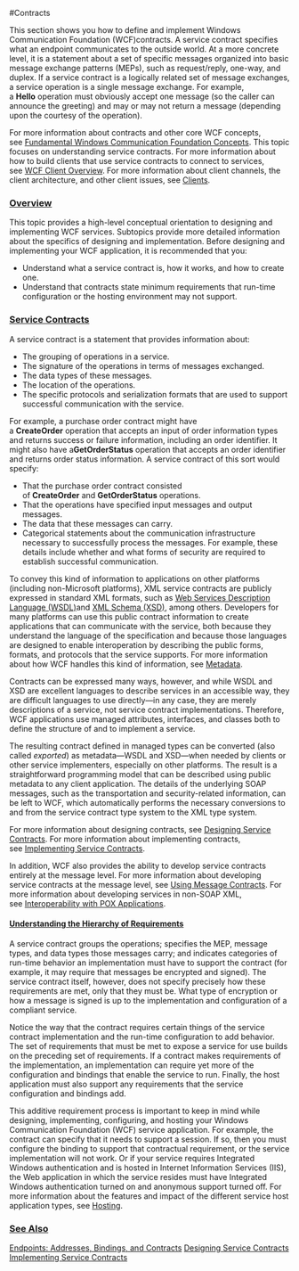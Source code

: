 #Contracts

This section shows you how to define and implement Windows Communication Foundation (WCF)contracts. A service contract specifies what an endpoint communicates to the outside world. At a more concrete level, it is a statement about a set of specific messages organized into basic message exchange patterns (MEPs), such as request/reply, one-way, and duplex. If a service contract is a logically related set of message exchanges, a service operation is a single message exchange. For example, a **Hello** operation must obviously accept one message (so the caller can announce the greeting) and may or may not return a message (depending upon the courtesy of the operation).

For more information about contracts and other core WCF concepts, see [Fundamental Windows Communication Foundation Concepts](https://msdn.microsoft.com/en-us/library/ms731079(v=vs.110).aspx). This topic focuses on understanding service contracts. For more information about how to build clients that use service contracts to connect to services, see [WCF Client Overview](https://msdn.microsoft.com/en-us/library/ms735103(v=vs.110).aspx). For more information about client channels, the client architecture, and other client issues, see [Clients](https://msdn.microsoft.com/en-us/library/ms734653(v=vs.110).aspx).

### [Overview]()

This topic provides a high-level conceptual orientation to designing and implementing WCF services. Subtopics provide more detailed information about the specifics of designing and implementation. Before designing and implementing your WCF application, it is recommended that you:

- Understand what a service contract is, how it works, and how to create one. 
- Understand that contracts state minimum requirements that run-time configuration or the hosting environment may not support. 

### [Service Contracts]()

A service contract is a statement that provides information about:

- The grouping of operations in a service. 
- The signature of the operations in terms of messages exchanged. 
- The data types of these messages. 
- The location of the operations. 
- The specific protocols and serialization formats that are used to support successful communication with the service. 

For example, a purchase order contract might have a **CreateOrder** operation that accepts an input of order information types and returns success or failure information, including an order identifier. It might also have a**GetOrderStatus** operation that accepts an order identifier and returns order status information. A service contract of this sort would specify:

- That the purchase order contract consisted of **CreateOrder** and **GetOrderStatus** operations. 
- That the operations have specified input messages and output messages. 
- The data that these messages can carry. 
- Categorical statements about the communication infrastructure necessary to successfully process the messages. For example, these details include whether and what forms of security are required to establish successful communication. 

To convey this kind of information to applications on other platforms (including non-Microsoft platforms), XML service contracts are publicly expressed in standard XML formats, such as [Web Services Description Language (WSDL)](http://go.microsoft.com/fwlink/?LinkId=87004)and [XML Schema (XSD)](http://go.microsoft.com/fwlink/?LinkId=87005), among others. Developers for many platforms can use this public contract information to create applications that can communicate with the service, both because they understand the language of the specification and because those languages are designed to enable interoperation by describing the public forms, formats, and protocols that the service supports. For more information about how WCF handles this kind of information, see [Metadata](https://msdn.microsoft.com/en-us/library/ms731823(v=vs.110).aspx).

Contracts can be expressed many ways, however, and while WSDL and XSD are excellent languages to describe services in an accessible way, they are difficult languages to use directly—in any case, they are merely descriptions of a service, not service contract implementations. Therefore, WCF applications use managed attributes, interfaces, and classes both to define the structure of and to implement a service.

The resulting contract defined in managed types can be converted (also called _exported_) as metadata—WSDL and XSD—when needed by clients or other service implementers, especially on other platforms. The result is a straightforward programming model that can be described using public metadata to any client application. The details of the underlying SOAP messages, such as the transportation and security-related information, can be left to WCF, which automatically performs the necessary conversions to and from the service contract type system to the XML type system.

For more information about designing contracts, see [Designing Service Contracts](https://msdn.microsoft.com/en-us/library/ms733070(v=vs.110).aspx). For more information about implementing contracts, see [Implementing Service Contracts](https://msdn.microsoft.com/en-us/library/ms733764(v=vs.110).aspx).

In addition, WCF also provides the ability to develop service contracts entirely at the message level. For more information about developing service contracts at the message level, see [Using Message Contracts](https://msdn.microsoft.com/en-us/library/ms730255(v=vs.110).aspx). For more information about developing services in non-SOAP XML, see [Interoperability with POX Applications](https://msdn.microsoft.com/en-us/library/aa738456(v=vs.110).aspx).

#### [Understanding the Hierarchy of Requirements]()

A service contract groups the operations; specifies the MEP, message types, and data types those messages carry; and indicates categories of run-time behavior an implementation must have to support the contract (for example, it may require that messages be encrypted and signed). The service contract itself, however, does not specify precisely how these requirements are met, only that they must be. What type of encryption or how a message is signed is up to the implementation and configuration of a compliant service.

Notice the way that the contract requires certain things of the service contract implementation and the run-time configuration to add behavior. The set of requirements that must be met to expose a service for use builds on the preceding set of requirements. If a contract makes requirements of the implementation, an implementation can require yet more of the configuration and bindings that enable the service to run. Finally, the host application must also support any requirements that the service configuration and bindings add.

This additive requirement process is important to keep in mind while designing, implementing, configuring, and hosting your Windows Communication Foundation (WCF) service application. For example, the contract can specify that it needs to support a session. If so, then you must configure the binding to support that contractual requirement, or the service implementation will not work. Or if your service requires Integrated Windows authentication and is hosted in Internet Information Services (IIS), the Web application in which the service resides must have Integrated Windows authentication turned on and anonymous support turned off. For more information about the features and impact of the different service host application types, see [Hosting](https://msdn.microsoft.com/en-us/library/ms729846(v=vs.110).aspx).

### [See Also]()

[Endpoints: Addresses, Bindings, and Contracts](https://msdn.microsoft.com/en-us/library/ms733107(v=vs.110).aspx)  
[Designing Service Contracts](https://msdn.microsoft.com/en-us/library/ms733070(v=vs.110).aspx)  
[Implementing Service Contracts](https://msdn.microsoft.com/en-us/library/ms733764(v=vs.110).aspx)